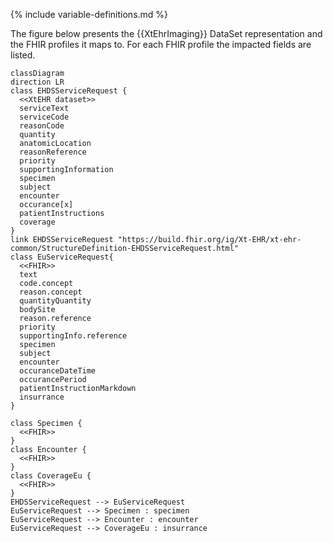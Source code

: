 {% include variable-definitions.md %}

The figure below presents the {{XtEhrImaging}} DataSet representation and the FHIR profiles it maps to. For each FHIR profile the impacted fields are listed.

```mermaid
classDiagram
direction LR
class EHDSServiceRequest {
  <<XtEHR dataset>>
  serviceText
  serviceCode
  reasonCode
  quantity
  anatomicLocation
  reasonReference
  priority
  supportingInformation
  specimen
  subject
  encounter
  occurance[x]
  patientInstructions
  coverage
}
link EHDSServiceRequest "https://build.fhir.org/ig/Xt-EHR/xt-ehr-common/StructureDefinition-EHDSServiceRequest.html"
class EuServiceRequest{
  <<FHIR>>
  text
  code.concept
  reason.concept
  quantityQuantity
  bodySite
  reason.reference
  priority
  supportingInfo.reference
  specimen
  subject
  encounter
  occuranceDateTime
  occurancePeriod
  patientInstructionMarkdown
  insurrance
}

class Specimen {
  <<FHIR>>
}
class Encounter {
  <<FHIR>>
}
class CoverageEu {
  <<FHIR>>
}
EHDSServiceRequest --> EuServiceRequest
EuServiceRequest --> Specimen : specimen
EuServiceRequest --> Encounter : encounter
EuServiceRequest --> CoverageEu : insurrance
```

